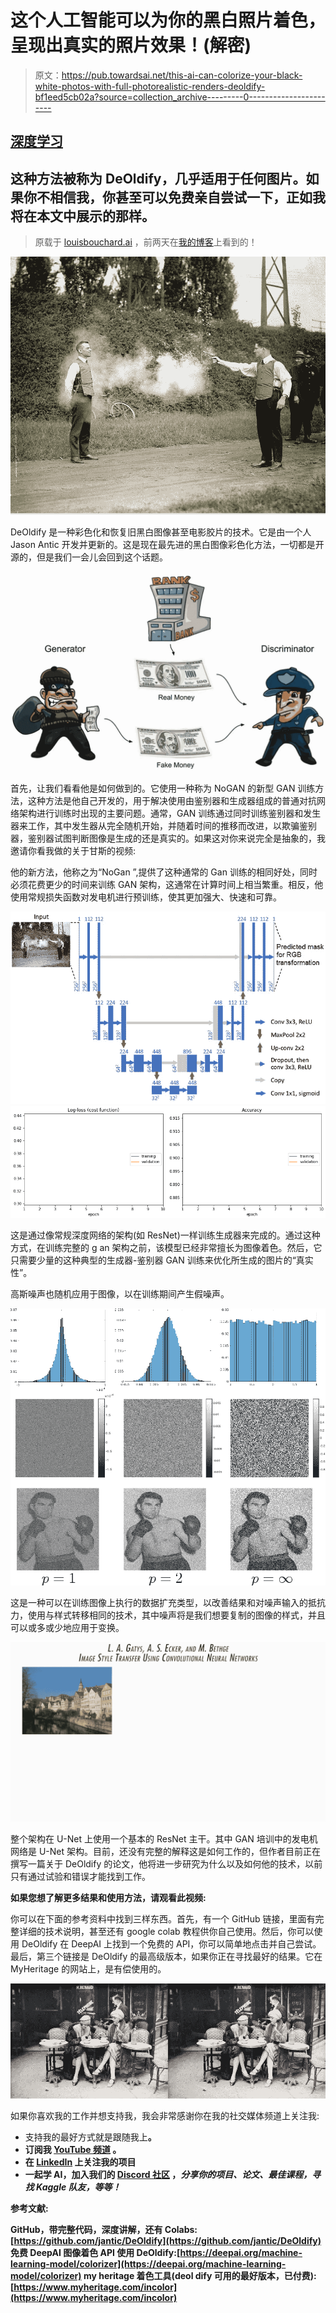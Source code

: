 # 这个人工智能可以为你的黑白照片着色，呈现出真实的照片效果！(解密)

> 原文：<https://pub.towardsai.net/this-ai-can-colorize-your-black-white-photos-with-full-photorealistic-renders-deoldify-bf1eed5cb02a?source=collection_archive---------0----------------------->

## [深度学习](https://towardsai.net/p/category/machine-learning/deep-learning)

## 这种方法被称为 DeOldify，几乎适用于任何图片。如果你不相信我，你甚至可以免费亲自尝试一下，正如我将在本文中展示的那样。

> 原载于 [louisbouchard.ai](https://www.louisbouchard.ai/deoldify/) ，前两天在[我的博客](https://www.louisbouchard.ai/tag/artificial-intelligence/)上看到的！

![](img/d09d1d579b2bfcf5d137357de02d59b7.png)

DeOldify 是一种彩色化和恢复旧黑白图像甚至电影胶片的技术。它是由一个人 Jason Antic 开发并更新的。这是现在最先进的黑白图像彩色化方法，一切都是开源的，但是我们一会儿会回到这个话题。

![](img/e95162e3f3899cc5bf5f8e572297b09b.png)

首先，让我们看看他是如何做到的。它使用一种称为 NoGAN 的新型 GAN 训练方法，这种方法是他自己开发的，用于解决使用由鉴别器和生成器组成的普通对抗网络架构进行训练时出现的主要问题。通常，GAN 训练通过同时训练鉴别器和发生器来工作，其中发生器从完全随机开始，并随着时间的推移而改进，以欺骗鉴别器，鉴别器试图判断图像是生成的还是真实的。如果这对你来说完全是抽象的，我邀请你看我做的关于甘斯的视频:

他的新方法，他称之为“NoGan ”,提供了这种通常的 Gan 训练的相同好处，同时必须花费更少的时间来训练 GAN 架构，这通常在计算时间上相当繁重。相反，他使用常规损失函数对发电机进行预训练，使其更加强大、快速和可靠。

![](img/0f93266f51f2bcb17fbe3d9874b01a64.png)![](img/a211cabf5b91dae8ba56cd807f9ea580.png)

这是通过像常规深度网络的架构(如 ResNet)一样训练生成器来完成的。通过这种方式，在训练完整的 g an 架构之前，该模型已经非常擅长为图像着色。然后，它只需要少量的这种典型的生成器-鉴别器 GAN 训练来优化所生成的图片的“真实性”。

高斯噪声也随机应用于图像，以在训练期间产生假噪声。

![](img/0552e90fcfbe2201f4422911e2245f3c.png)

这是一种可以在训练图像上执行的数据扩充类型，以改善结果和对噪声输入的抵抗力，使用与样式转移相同的技术，其中噪声将是我们想要复制的图像的样式，并且可以或多或少地应用于变换。

![](img/e549ee41a012f39c86a4a6089caa88cc.png)

整个架构在 U-Net 上使用一个基本的 ResNet 主干。其中 GAN 培训中的发电机网络是 U-Net 架构。目前，还没有完整的解释这是如何工作的，但作者目前正在撰写一篇关于 DeOldify 的论文，他将进一步研究为什么以及如何他的技术，以前只有通过试验和错误才能找到工作。

**如果您想了解更多结果和使用方法，请观看此视频:**

你可以在下面的参考资料中找到三样东西。首先，有一个 GitHub 链接，里面有完整详细的技术说明，甚至还有 google colab 教程供你自己使用。然后，你可以使用 DeOldify 在 DeepAI 上找到一个免费的 API，你可以简单地点击并自己尝试。最后，第三个链接是 DeOldify 的最高级版本，如果你正在寻找最好的结果。它在 MyHeritage 的网站上，是有偿使用的。

![](img/68d844dd3397740f26a67f0de2f62513.png)

如果你喜欢我的工作并想支持我，我会非常感谢你在我的社交媒体频道上关注我:

*   支持我的最好方式就是跟随我上[](https://medium.com/@whats_ai)**。**
*   **订阅我 [**YouTube 频道**](https://www.youtube.com/channel/UCUzGQrN-lyyc0BWTYoJM_Sg) 。**
*   **在 [**LinkedIn**](https://www.linkedin.com/company/what-is-artificial-intelligence) 上关注我的项目**
*   **一起学 AI，加入我们的 [**Discord 社区**](https://discord.gg/SVse4Sr) ，*分享你的项目、论文、最佳课程，寻找 Kaggle 队友，等等！***

****参考文献:****

**GitHub，带完整代码，深度讲解，还有 Colabs:[https://github.com/jantic/DeOldify](https://github.com/jantic/DeOldify)
免费 DeepAI 图像着色 API 使用 DeOldify:[https://deepai.org/machine-learning-model/colorizer](https://deepai.org/machine-learning-model/colorizer)
my heritage 着色工具(deol dify 可用的最好版本，已付费):[https://www.myheritage.com/incolor](https://www.myheritage.com/incolor)**